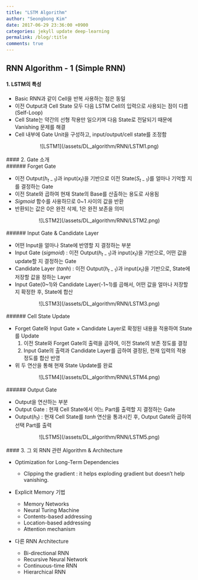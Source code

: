 ```yaml
---
title: "LSTM Algorithm"
author: "Seongbong Kim"
date: 2017-06-29 23:36:00 +0900
categories: jekyll update deep-learning
permalink: /blog/:title
comments: true
---
```



## RNN Algorithm - 1 (Simple RNN)

#### 1. LSTM의 특성

-   Basic RNN과 같이 Cell을 반복 사용하는 점은 동일
-   이전 Output과 Cell State 모두 다음 LSTM Cell의 입력으로 사용되는 점이 다름(Self-Loop)
-   Cell State는 약간의 선형 작용만 일으키며 다음 State로 전달되기 때문에 Vanishing 문제를 해결
-   Cell 내부에 Gate Unit을 구성하고, input/output/cell state를 조정함


<center>![LSTM1](/assets/DL_algorithm/RNN/LSTM1.png)</center>

<br>
#### 2. Gate 소개

<br>
###### Forget Gate

-   이전 Output($h_{t-1}$)과 input($x_t$)을 기반으로 이전 State($S_{t-1}$)를 얼마나 기억할 지를 결정하는 Gate
-   이전 State와 곱하여 현재 State의 Base를 산출하는 용도로 사용됨
-   $Sigmoid$ 함수를 사용하므로 0~1 사이의 값을 반환
-   반환되는 값은 0은 완전 삭제, 1은 완전 보존을 의미


<center>![LSTM2](/assets/DL_algorithm/RNN/LSTM2.png)</center>

<br>
###### Input Gate & Candidate Layer

-   어떤 Input을 얼마나 State에 반영할 지 결정하는 부분
-   Input Gate ($sigmoid$) : 이전 Output($h_{t-1}$)과 input($x_t$)을 기반으로, 어떤 값을 update할 지 결정하는 Gate
-   Candidate Layer ($tanh$) : 이전 Output($h_{t-1}$)과 input($x_t$)을 기반으로, State에 저장할 값을 정하는 Layer
-   Input Gate(0~1)와 Candidate Layer(-1~1)를 곱해서, 어떤 값을 얼마나 저장할지 확정한 후, State에 합산

<center>![LSTM3](/assets/DL_algorithm/RNN/LSTM3.png)</center>

<br>
###### Cell State Update

-   Forget Gate와 Input Gate $\times$ Candidate Layer로 확정된 내용을 적용하여 State를 Update
    1.  이전 State와 Forget Gate의 출력을 곱하여, 이전 State의 보존 정도를 결정
    2.  Input Gate의 출력과 Candidate Layer를 곱하여 결정된, 현재 입력의 적용 정도를 합산 반영
-   위 두 연산을 통해 현재 State Update를 완료


<center>![LSTM4](/assets/DL_algorithm/RNN/LSTM4.png)</center>

<br>
###### Output Gate

-   Output을 연산하는 부분
-   Output Gate : 현재 Cell State에서 어느 Part를 출력할 지 결정하는 Gate
-   Output($h_t$) : 현재 Cell State를 $tanh$ 연산을 통과시킨 후, Output Gate와 곱하여 선택 Part를 출력


<center>![LSTM5](/assets/DL_algorithm/RNN/LSTM5.png)</center>

<br>
#### 3. 그 외 RNN 관련 Algorithm & Architecture

-   Optimization for Long-Term Dependencies
    -   Clipping the gradient : it helps exploding gradient but doesn’t help vanishing.

-   Explicit Memory 기법
    -   Memory Networks
    -   Neural Turing Machine
    -   Contents-based addressing
    -   Location-based addressing
    -   Attention mechanism

-   다른 RNN Architecture
    -   Bi-directional RNN
    -   Recursive Neural Network
    -   Continuous-time RNN
    -   Hierarchical RNN
